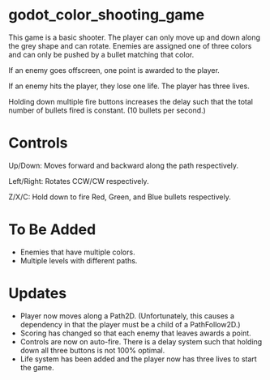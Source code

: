 # godot_color_shooting_game

This game is a basic shooter. The player can only move up and down along the grey shape and can rotate.
Enemies are assigned one of three colors and can only be pushed by a bullet matching that color.

If an enemy goes offscreen, one point is awarded to the player.

If an enemy hits the player, they lose one life. The player has three lives.

Holding down multiple fire buttons increases the delay such that the total number of bullets fired is constant. (10 bullets per second.)

# Controls

Up/Down: Moves forward and backward along the path respectively.

Left/Right: Rotates CCW/CW respectively.

Z/X/C: Hold down to fire Red, Green, and Blue bullets respectively.

# To Be Added

- Enemies that have multiple colors.
- Multiple levels with different paths.

# Updates

- Player now moves along a Path2D. (Unfortunately, this causes a dependency in that the player must be a child of a PathFollow2D.)
- Scoring has changed so that each enemy that leaves awards a point.
- Controls are now on auto-fire. There is a delay system such that holding down all three buttons is not 100% optimal.
- Life system has been added and the player now has three lives to start the game.

